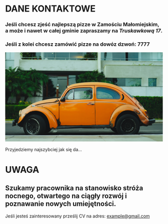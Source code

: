 # DANE KONTAKTOWE

### Jeśli chcesz zjeść najlepszą pizze w Zamościu Małomiejskim, a może i nawet w całej gminie zapraszamy na *Truskawkową 17*. 

### Jeśli z kolei chcesz zamówić pizze na dowóz dzwoń: **7777**  
<img src="img/dan-gold-N7RiDzfF2iw-unsplash.jpg" width=600>  

Przyjedziemy najszybciej jak się da...  


# UWAGA
## Szukamy pracownika na stanowisko stróża nocnego, otwartego na ciągły rozwój i poznawanie nowych umiejętności.  
Jeśli jesteś zainteresowany prześlij CV na adres: example@gmail.com
